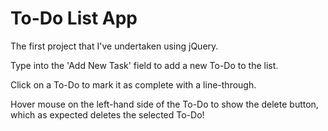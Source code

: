 <h1>To-Do List App</h1>

The first project that I've undertaken using jQuery.

<p>Type into the 'Add New Task' field to add a new To-Do to the list.</p>
<p>Click on a To-Do to mark it as complete with a line-through.</p>
<p>Hover mouse on the left-hand side of the To-Do to show the delete button, which as expected deletes the selected To-Do!</p>

